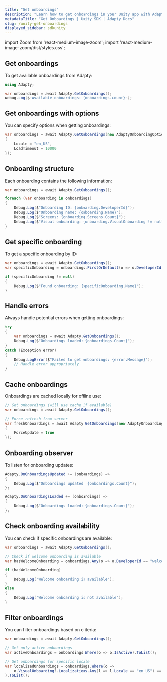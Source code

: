 ```yaml
---
title: "Get onboardings"
description: "Learn how to get onboardings in your Unity app with Adapty SDK."
metadataTitle: "Get Onboardings | Unity SDK | Adapty Docs"
slug: /unity-get-onboardings
displayed_sidebar: sdkunity
---
```


import Zoom from 'react-medium-image-zoom';
import 'react-medium-image-zoom/dist/styles.css';

## Get onboardings

To get available onboardings from Adapty:

```csharp
using Adapty;

var onboardings = await Adapty.GetOnboardings();
Debug.Log($"Available onboardings: {onboardings.Count}");
```

## Get onboardings with options

You can specify options when getting onboardings:

```csharp
var onboardings = await Adapty.GetOnboardings(new AdaptyOnboardingOptions
{
    Locale = "en_US",
    LoadTimeout = 10000
});
```

## Onboarding structure

Each onboarding contains the following information:

```csharp
var onboardings = await Adapty.GetOnboardings();

foreach (var onboarding in onboardings)
{
    Debug.Log($"Onboarding ID: {onboarding.DeveloperId}");
    Debug.Log($"Onboarding name: {onboarding.Name}");
    Debug.Log($"Screens: {onboarding.Screens.Count}");
    Debug.Log($"Visual onboarding: {onboarding.VisualOnboarding != null}");
}
```

## Get specific onboarding

To get a specific onboarding by ID:

```csharp
var onboardings = await Adapty.GetOnboardings();
var specificOnboarding = onboardings.FirstOrDefault(o => o.DeveloperId == "welcome_onboarding");

if (specificOnboarding != null)
{
    Debug.Log($"Found onboarding: {specificOnboarding.Name}");
}
```

## Handle errors

Always handle potential errors when getting onboardings:

```csharp
try
{
    var onboardings = await Adapty.GetOnboardings();
    Debug.Log($"Onboardings loaded: {onboardings.Count}");
}
catch (Exception error)
{
    Debug.LogError($"Failed to get onboardings: {error.Message}");
    // Handle error appropriately
}
```

## Cache onboardings

Onboardings are cached locally for offline use:

```csharp
// Get onboardings (will use cache if available)
var onboardings = await Adapty.GetOnboardings();

// Force refresh from server
var freshOnboardings = await Adapty.GetOnboardings(new AdaptyOnboardingOptions
{
    ForceUpdate = true
});
```

## Onboarding observer

To listen for onboarding updates:

```csharp
Adapty.OnOnboardingsUpdated += (onboardings) =>
{
    Debug.Log($"Onboardings updated: {onboardings.Count}");
};

Adapty.OnOnboardingsLoaded += (onboardings) =>
{
    Debug.Log($"Onboardings loaded: {onboardings.Count}");
};
```

## Check onboarding availability

You can check if specific onboardings are available:

```csharp
var onboardings = await Adapty.GetOnboardings();

// Check if welcome onboarding is available
var hasWelcomeOnboarding = onboardings.Any(o => o.DeveloperId == "welcome_onboarding");

if (hasWelcomeOnboarding)
{
    Debug.Log("Welcome onboarding is available");
}
else
{
    Debug.Log("Welcome onboarding is not available");
}
```

## Filter onboardings

You can filter onboardings based on criteria:

```csharp
var onboardings = await Adapty.GetOnboardings();

// Get only active onboardings
var activeOnboardings = onboardings.Where(o => o.IsActive).ToList();

// Get onboardings for specific locale
var localizedOnboardings = onboardings.Where(o => 
    o.VisualOnboarding?.Localizations.Any(l => l.Locale == "en_US") == true
).ToList();
``` 